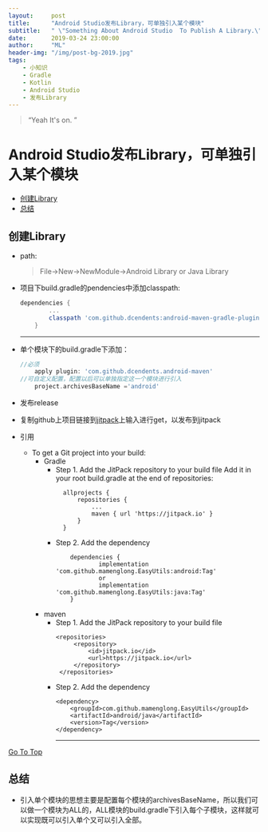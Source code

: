 ```yaml
---
layout:     post
title:      "Android Studio发布Library，可单独引入某个模块"
subtitle:   " \"Something About Android Studio  To Publish A Library.\""
date:       2019-03-24 23:00:00
author:     "ML"
header-img: "/img/post-bg-2019.jpg"
tags:
    - 小知识
    - Gradle
    - Kotlin
    - Android Studio
    - 发布Library
---
```


> “Yeah It's on. ”
<p id = "top"></p>

# Android Studio发布Library，可单独引入某个模块
- [创建Library](#top)
- [总结](#summary)


## 创建Library  
- path:
  > File->New->NewModule->Android Library or Java Library

- 项目下build.gradle的pendencies中添加classpath:
    ```gradle
    dependencies {
            ...
            classpath 'com.github.dcendents:android-maven-gradle-plugin:2.1'
        }
    ```
    ------
- 单个模块下的build.gradle下添加：
    ```gradle
    //必须
        apply plugin: 'com.github.dcendents.android-maven'
    //可自定义配置，配置以后可以单独指定这一个模块进行引入
        project.archivesBaseName ='android'
    ```
- 发布release
- 复制github上项目链接到[jitpack](https://jitpack.io)上输入进行get，以发布到jitpack
- 引用
  - To get a Git project into your build:
    - Gradle
      -   Step 1. Add the JitPack repository to your build file Add it
          in your root build.gradle at the end of repositories:
           ```
             allprojects {
                 repositories {
                     ...
                     maven { url 'https://jitpack.io' }
                 }
             }
           ``` 
        - Step 2. Add the dependency
            ```
                dependencies {
                        implementation 'com.github.mamenglong.EasyUtils:android:Tag'
                        or
                        implementation 'com.github.mamenglong.EasyUtils:java:Tag'
                }
            ```    
    - maven
      - Step 1. Add the JitPack repository to your build file 
          ```
          <repositories>
               <repository>
                   <id>jitpack.io</id>
                   <url>https://jitpack.io</url>
               </repository>
           </repositories>
          ```
      -  Step 2. Add the dependency 
          ``` 
          <dependency>
              <groupId>com.github.mamenglong.EasyUtils</groupId>
              <artifactId>android/java</artifactId>
              <version>Tag</version>
          </dependency>
          ```
          --------------------- 

 <p id = "summary"></p>

[Go To Top](#top)
## 总结

- 引入单个模块的思想主要是配置每个模块的archivesBaseName，所以我们可以做一个模块为ALL的，ALL模块的build.gradle下引入每个子模块，这样就可以实现既可以引入单个又可以引入全部。




